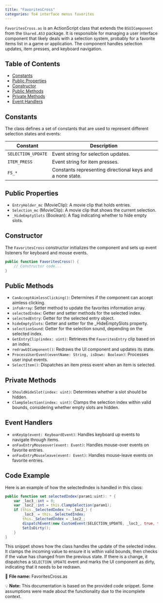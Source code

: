 ```yaml
---
title: "FavoritesCross"
categories: fo4 interface menus favorites
---
```


`FavoritesCross.as` is an ActionScript class that extends the `BSUIComponent` from the `Shared.AS3` package. It is responsible for managing a user interface component that likely deals with a selection system, probably for a favorite items list in a game or application. The component handles selection updates, item presses, and keyboard navigation.

## Table of Contents
- [Constants](#constants)
- [Public Properties](#public-properties)
- [Constructor](#constructor)
- [Public Methods](#public-methods)
- [Private Methods](#private-methods)
- [Event Handlers](#event-handlers)

## Constants
The class defines a set of constants that are used to represent different selection states and events:

| Constant             | Description                             |
| -------------------- | --------------------------------------- |
| `SELECTION_UPDATE`   | Event string for selection updates.     |
| `ITEM_PRESS`         | Event string for item presses.          |
| `FS_*`               | Constants representing directional keys and a none state. |

## Public Properties

- `EntryHolder_mc` (MovieClip): A movie clip that holds entries.
- `Selection_mc` (MovieClip): A movie clip that shows the current selection.
- `_HideEmptySlots` (Boolean): A flag indicating whether to hide empty slots.

## Constructor
The `FavoritesCross` constructor initializes the component and sets up event listeners for keyboard and mouse events.

```actionscript
public function FavoritesCross() {
    // Constructor code...
}
```

## Public Methods

- `CanAcceptAimlessClicking()`: Determines if the component can accept aimless clicking.
- `infoArray`: Setter method to update the favorites information array.
- `selectedIndex`: Getter and setter methods for the selected index.
- `selectedEntry`: Getter for the selected entry object.
- `hideEmptySlots`: Getter and setter for the _HideEmptySlots property.
- `selectionSound`: Getter for the selection sound, depending on the selected index.
- `GetEntryClip(index: uint)`: Retrieves the `FavoritesEntry` clip based on an index.
- `redrawUIComponent()`: Redraws the UI component and updates its state.
- `ProcessUserEvent(eventName: String, isDown: Boolean)`: Processes user input events.
- `SelectItem()`: Dispatches an item press event when an item is selected.

## Private Methods

- `ShouldHideSlot(index: uint)`: Determines whether a slot should be hidden.
- `ClampSelection(index: uint)`: Clamps the selection index within valid bounds, considering whether empty slots are hidden.

## Event Handlers

- `onKeyUp(event: KeyboardEvent)`: Handles keyboard up events to navigate through items.
- `onFavEntryMouseover(event: Event)`: Handles mouse-over events on favorite entries.
- `onFavEntryMouseleave(event: Event)`: Handles mouse-leave events on favorite entries.

## Code Example

Here is an example of how the selectedIndex is handled in this class:

```actionscript
public function set selectedIndex(param1:uint): * {
    var _loc3_:int = 0;
    var _loc2_:int = this.ClampSelection(param1);
    if (this._SelectedIndex != _loc2_) {
        _loc3_ = this._SelectedIndex;
        this._SelectedIndex = _loc2_;
        dispatchEvent(new CustomEvent(SELECTION_UPDATE, _loc3_, true, true));
        SetIsDirty();
    }
}
```

This snippet shows how the class handles the update of the selected index. It clamps the incoming value to ensure it is within valid bounds, then checks if the value has changed from the previous state. If there is a change, it dispatches a `SELECTION_UPDATE` event and marks the UI component as dirty, indicating that it needs to be redrawn.

📁 **File name:** FavoritesCross.as

💡 **Note:** This documentation is based on the provided code snippet. Some assumptions were made about the functionality due to the incomplete context.
